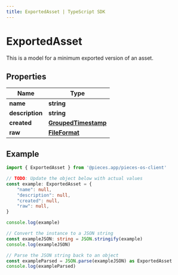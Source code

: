 ```yaml
---
title: ExportedAsset | TypeScript SDK
---
```



# ExportedAsset

This is a model for a minimum exported version of an asset.

## Properties

Name | Type
------------ | -------------
**name** | **string**
**description** | **string**
**created** | [**GroupedTimestamp**](GroupedTimestamp)
**raw** | [**FileFormat**](FileFormat)

## Example

```typescript
import { ExportedAsset } from '@pieces.app/pieces-os-client'

// TODO: Update the object below with actual values
const example: ExportedAsset = {
    "name": null,
    "description": null,
    "created": null,
    "raw": null,
}

console.log(example)

// Convert the instance to a JSON string
const exampleJSON: string = JSON.stringify(example)
console.log(exampleJSON)

// Parse the JSON string back to an object
const exampleParsed = JSON.parse(exampleJSON) as ExportedAsset
console.log(exampleParsed)
```


